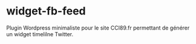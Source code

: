 # widget-fb-feed
Plugin Wordpress minimaliste pour le site CCI89.fr permettant de générer un widget timelilne Twitter.
